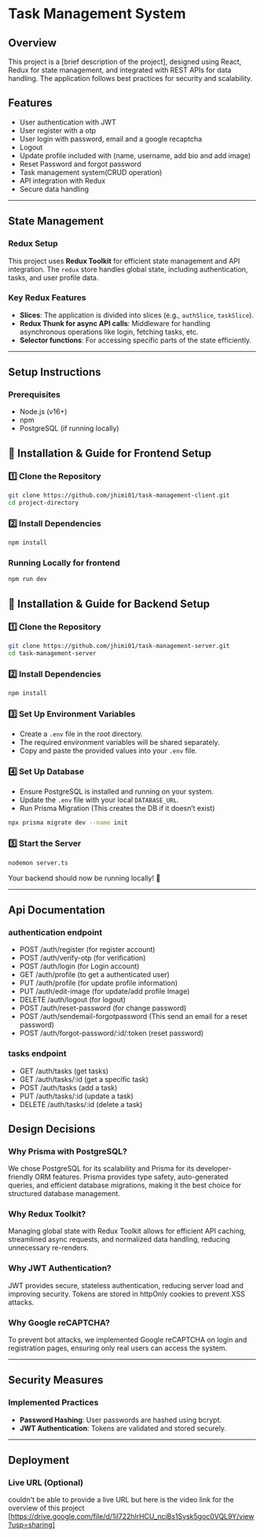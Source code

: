 # Task Management System

## Overview
This project is a [brief description of the project], designed using React, Redux for state management, and integrated with REST APIs for data handling. The application follows best practices for security and scalability.

## Features
- User authentication with JWT
- User register with a otp
- User login with password, email and a google recaptcha
- Logout
- Update profile included with (name, username, add bio and add image)
- Reset Password and forgot password
- Task management system(CRUD operation)
- API integration with Redux
- Secure data handling

---

## State Management
### Redux Setup
This project uses **Redux Toolkit** for efficient state management and API integration. The `redux` store handles global state, including authentication, tasks, and user profile data.

### Key Redux Features
- **Slices**: The application is divided into slices (e.g., `authSlice`, `taskSlice`).
- **Redux Thunk for async API calls**: Middleware for handling asynchronous operations like login, fetching tasks, etc.
- **Selector functions**: For accessing specific parts of the state efficiently.

---

## Setup Instructions
### Prerequisites
- Node.js (v16+)
- npm
- PostgreSQL (if running locally)


## 🚀 Installation & Guide for Frontend Setup

### 1️⃣ Clone the Repository 
```sh
git clone https://github.com/jhimi01/task-management-client.git
cd project-directory
```

### 2️⃣ Install Dependencies  
```sh
npm install
```

### Running Locally for frontend
```sh
npm run dev
```


## 🚀 Installation & Guide for Backend Setup

### 1️⃣ Clone the Repository  
```sh
git clone https://github.com/jhimi01/task-management-server.git
cd task-management-server
```

### 2️⃣ Install Dependencies  
```sh
npm install
```

### 3️⃣ Set Up Environment Variables  
- Create a `.env` file in the root directory.  
- The required environment variables will be shared separately.  
- Copy and paste the provided values into your `.env` file.  

### 4️⃣ Set Up Database  
- Ensure PostgreSQL is installed and running on your system.  
- Update the `.env` file with your local `DATABASE_URL`.  
- Run Prisma Migration (This creates the DB if it doesn’t exist)
```sh
npx prisma migrate dev --name init
```

### 5️⃣ Start the Server  
```sh
nodemon server.ts
```
Your backend should now be running locally! 🚀

---


## Api Documentation

### authentication endpoint

- POST /auth/register (for register account)
- POST /auth/verify-otp (for verification)
- POST /auth/login (for Login account)
- GET /auth/profile (to get a authenticated user)
- PUT /auth/profile (for update profile information)
- PUT /auth/edit-image (for update/add profile Image)
- DELETE /auth/logout (for logout)
- POST /auth/reset-password (for change password)
- POST /auth/sendemail-forgotpassword (This send an email for a reset password)
- POST /auth/forgot-password/:id/:token (reset password)

### tasks endpoint

- GET /auth/tasks (get tasks)
- GET /auth/tasks/:id (get a specific task)
- POST /auth/tasks (add a task) 
- PUT /auth/tasks/:id (update a task)
- DELETE /auth/tasks/:id (delete a task)


## Design Decisions  

### Why Prisma with PostgreSQL?  
We chose PostgreSQL for its scalability and Prisma for its developer-friendly ORM features. Prisma provides type safety, auto-generated queries, and efficient database migrations, making it the best choice for structured database management.  

### Why Redux Toolkit?  
Managing global state with Redux Toolkit allows for efficient API caching, streamlined async requests, and normalized data handling, reducing unnecessary re-renders.  

### Why JWT Authentication?  
JWT provides secure, stateless authentication, reducing server load and improving security. Tokens are stored in httpOnly cookies to prevent XSS attacks.  

### Why Google reCAPTCHA?  
To prevent bot attacks, we implemented Google reCAPTCHA on login and registration pages, ensuring only real users can access the system.  


---

## Security Measures
### Implemented Practices
- **Password Hashing**: User passwords are hashed using bcrypt.
- **JWT Authentication**: Tokens are validated and stored securely.

---

## Deployment
### Live URL (Optional)
couldn't be able to provide a live URL
but here is the video link for the overview of this project
[https://drive.google.com/file/d/1il722hlrHCU_nciBs1Sysk5goc0VQL9Y/view?usp=sharing]
